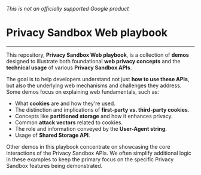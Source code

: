 *This is not an officially supported Google product*
# Privacy Sandbox Web playbook

---

This repository, **Privacy Sandbox Web playbook**, is a collection of **demos** designed to illustrate both foundational **web privacy concepts** and the **technical usage** of various **Privacy Sandbox APIs**.

The goal is to help developers understand not just **how to use these APIs**, but also the underlying web mechanisms and challenges they address. Some demos focus on explaining web fundamentals, such as:

* What **cookies** are and how they're used.
* The distinction and implications of **first-party vs. third-party cookies**.
* Concepts like **partitioned storage** and how it enhances privacy.
* Common **attack vectors** related to cookies.
* The role and information conveyed by the **User-Agent string**.
* Usage of **Shared Storage API**.

Other demos in this playbook concentrate on showcasing the core interactions of the Privacy Sandbox APIs. We often simplify additional logic in these examples to keep the primary focus on the specific Privacy Sandbox features being demonstrated.
